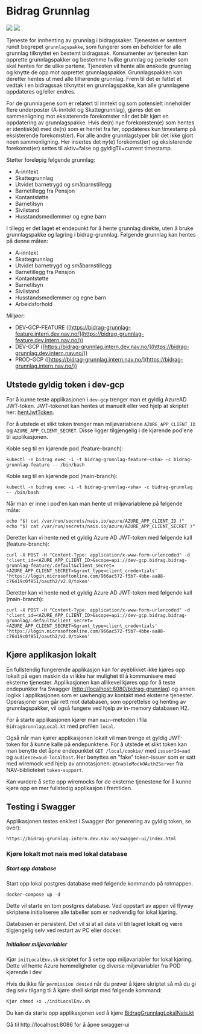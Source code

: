 # Bidrag Grunnlag

![](https://github.com/navikt/bidrag-grunnlag/workflows/continuous%20integration/badge.svg)
![](https://github.com/navikt/bidrag-grunnlag/workflows/release%20bidrag-grunnlag/badge.svg)

Tjeneste for innhenting av grunnlag i bidragssaker. Tjenesten er sentrert rundt begrepet `grunnlagspakke`, som fungerer som en beholder for alle grunnlag tilknyttet en bestemt bidragssak. Konsumenter av tjenesten kan opprette grunnlagspakker og bestemme hvilke grunnlag og perioder som skal hentes for de ulike partene. Tjenesten vil hente alle ønskede grunnlag og knytte de opp mot opprettet grunnlagspakke. Grunnlagspakken kan deretter hentes ut med alle tilhørende grunnlag. Frem til det er fattet et vedtak i en bidragssak tilknyttet en grunnlagspakke, kan alle grunnlagene oppdateres og/eller endres.

For de grunnlagene som er relatert til inntekt og som potensielt inneholder flere underposter (A-inntekt og Skattegrunnlag), gjøres det en sammenligning mot eksisterende forekomster når det blir kjørt en oppdatering av grunnlagspakke. Hvis de(n) nye forekomsten(e) som hentes er identisk(e) med de(n) som er hentet fra før, oppdateres kun timestamp på eksisterende forekomst(er). For alle andre grunnlagstyper blir det ikke gjort noen sammenligning. Her insertes det ny(e) forekomst(er) og eksisterende forekomst(er) settes til aktiv=false og gyldigTil=current timestamp.

Støtter foreløpig følgende grunnlag:
* A-inntekt
* Skattegrunnlag
* Utvidet barnetrygd og småbarnstillegg
* Barnetillegg fra Pensjon
* Kontantstøtte
* Barnetilsyn
* Sivilstand
* Husstandsmedlemmer og egne barn

I tillegg er det laget et endepunkt for å hente grunnlag direkte, uten å bruke grunnlagspakke og lagring i bidrag-grunnlag.
Følgende grunnlag kan hentes på denne måten:
* A-inntekt
* Skattegrunnlag
* Utvidet barnetrygd og småbarnstillegg
* Barnetillegg fra Pensjon
* Kontantstøtte
* Barnetilsyn
* Sivilstand
* Husstandsmedlemmer og egne barn
* Arbeidsforhold

Miljøer:
* DEV-GCP-FEATURE ([https://bidrag-grunnlag-feature.intern.dev.nav.no/](https://bidrag-grunnlag-feature.dev.intern.nav.no/))
* DEV-GCP ([https://bidrag-grunnlag.intern.dev.nav.no/](https://bidrag-grunnlag.dev.intern.nav.no/))
* PROD-GCP ([https://bidrag-grunnlag.intern.nav.no/](https://bidrag-grunnlag.intern.nav.no/))

## Utstede gyldig token i dev-gcp
For å kunne teste applikasjonen i `dev-gcp` trenger man et gyldig AzureAD JWT-token. 
JWT-tokenet kan hentes ut manuelt eller ved hjelp at skriptet her: [hentJwtToken](https://github.com/navikt/bidrag-dev/blob/main/scripts/hentJwtToken.sh).

For å utstede et slikt token trenger man miljøvariablene `AZURE_APP_CLIENT_ID` og `AZURE_APP_CLIENT_SECRET`. Disse ligger tilgjengelig i de kjørende pod'ene til applikasjonen.

Koble seg til en kjørende pod (feature-branch):
```
kubectl -n bidrag exec -i -t bidrag-grunnlag-feature-<sha> -c bidrag-grunnlag-feature -- /bin/bash
```

Koble seg til en kjørende pod (main-branch):
```
kubectl -n bidrag exec -i -t bidrag-grunnlag-<sha> -c bidrag-grunnlag -- /bin/bash
```

Når man er inne i pod'en kan man hente ut miljøvariablene på følgende måte:
```
echo "$( cat /var/run/secrets/nais.io/azure/AZURE_APP_CLIENT_ID )"
echo "$( cat /var/run/secrets/nais.io/azure/AZURE_APP_CLIENT_SECRET )"
```

Deretter kan vi hente ned et gyldig Azure AD JWT-token med følgende kall (feature-branch): 
```
curl -X POST -H "Content-Type: application/x-www-form-urlencoded" -d 'client_id=<AZURE_APP_CLIENT_ID>&scope=api://dev-gcp.bidrag.bidrag-grunnlag-feature/.default&client_secret=<AZURE_APP_CLIENT_SECRET>&grant_type=client_credentials' 'https://login.microsoftonline.com/966ac572-f5b7-4bbe-aa88-c76419c0f851/oauth2/v2.0/token'
```

Deretter kan vi hente ned et gyldig Azure AD JWT-token med følgende kall (main-branch):
```
curl -X POST -H "Content-Type: application/x-www-form-urlencoded" -d 'client_id=<AZURE_APP_CLIENT_ID>&scope=api://dev-gcp.bidrag.bidrag-grunnlag/.default&client_secret=<AZURE_APP_CLIENT_SECRET>&grant_type=client_credentials' 'https://login.microsoftonline.com/966ac572-f5b7-4bbe-aa88-c76419c0f851/oauth2/v2.0/token'
```

## Kjøre applikasjon lokalt
En fullstendig fungerende applikasjon kan for øyeblikket ikke kjøres opp lokalt på egen maskin da vi ikke har mulighet til å kommunisere med eksterne tjenester. Applikasjonen kan allikevel kjøres opp for å teste endepunkter fra Swagger ([http://localhost:8080/bidrag-grunnlag](http://localhost:8080/bidrag-grunnlag)) og annen logikk i applikasjonen som er uavhengig av kontakt med eksterne tjenester. Operasjoner som går rett mot databasen, som opprettelse og henting av grunnlagspakker, vil også fungere ved hjelp av in-memory databasen H2.

For å starte applikasjonen kjører man `main`-metoden i fila `BidragGrunnlagLocal.kt` med profilen `local`.

Også når man kjører applikasjonen lokalt vil man trenge et gyldig JWT-token for å kunne kalle på endepunktene. For å utstede et slikt token kan man benytte det åpne endepunktet `GET /local/cookie/` med `issuerId=aad` og `audience=aud-localhost`. Her benyttes en "fake" token-issuer som er satt med wiremock ved hjelp av annotasjonen: `@EnableMockOAuth2Server` fra NAV-biblioteket `token-support`.

Kan vurdere å sette opp wiremocks for de eksterne tjenestene for å kunne kjøre opp en mer fullstedig applikasjon i fremtiden.

## Testing i Swagger
Applikasjonen testes enklest i Swagger (for generering av gyldig token, se over):
```
https://bidrag-grunnlag.intern.dev.nav.no/swagger-ui/index.html
```

### Kjøre lokalt mot nais med lokal database
##### Start opp database
Start opp lokal postgres database med følgende kommando på rotmappen. 
```
docker-compose up -d
```
Dette vil starte en tom postgres database. 
Ved oppstart av appen vil flyway skriptene initialiseree alle tabeller som er nødvendig for lokal kjøring.

Databasen er persistent. Det vil si at all data vil bli lagret lokalt og være tilgjengelig selv ved restart av PC eller docker.

##### Initialiser miljøvariabler
Kjør ```initLocalEnv.sh``` skriptet for å sette opp miljøvariabler for lokal kjøring.
<br/>
Dette vil hente Azure hemmeligheter og diverse miljøvariabler fra POD kjørende i dev

Hvis du ikke får `permission denied` når du prøver å kjøre skriptet så må du gi deg selv tilgang til å kjøre shell skript med følgende kommand:
```bash
Kjør chmod +x ./initLocalEnv.sh
```

Du kan da starte opp applikasjonen ved å kjøre [BidragGrunnlagLokalNais.kt](src/test/kotlin/no/nav/bidrag/grunnlag/BidragGrunnlagLokalNais.kt)

Gå til http://localhost:8086 for å åpne swagger-ui
